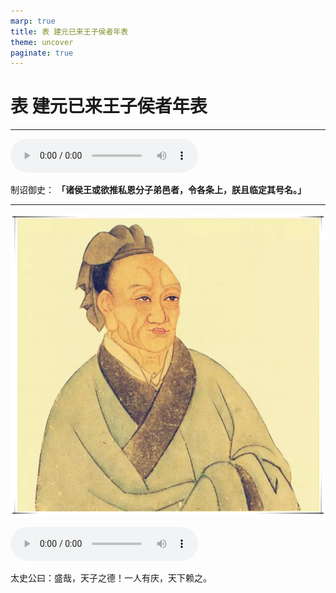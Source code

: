 ```yaml
---
marp: true
title: 表 建元已来王子侯者年表
theme: uncover
paginate: true
---
```


# 表 建元已来王子侯者年表

---

![](assets/audios/021/1.mp3)

制诏御史： __「诸侯王或欲推私恩分子弟邑者，令各条上，朕且临定其号名。」__ 

---

![bg left](assets/images/simaqian.webp)

![](assets/audios/021/2.mp3)

太史公曰：盛哉，天子之德！一人有庆，天下赖之。